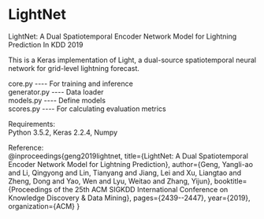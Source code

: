 # LightNet
LightNet: A Dual Spatiotemporal Encoder Network Model for Lightning Prediction In KDD 2019

This is a Keras implementation of Light, a dual-source spatiotemporal neural network for grid-level lightning forecast.

core.py       ---- For training and inference    
generator.py  ---- Data loader    
models.py ---- Define models    
scores.py     ---- For calculating evaluation metrics   

Requirements:   
Python 3.5.2, Keras 2.2.4, Numpy

Reference:    
@inproceedings{geng2019lightnet,
  title={LightNet: A Dual Spatiotemporal Encoder Network Model for Lightning Prediction},
  author={Geng, Yangli-ao and Li, Qingyong and Lin, Tianyang and Jiang, Lei and Xu, Liangtao and Zheng, Dong and Yao, Wen and Lyu, Weitao and Zhang, Yijun},
  booktitle={Proceedings of the 25th ACM SIGKDD International Conference on Knowledge Discovery \& Data Mining},
  pages={2439--2447},
  year={2019},
  organization={ACM}
}
